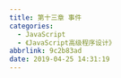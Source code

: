```yaml
---
title: 第十三章 事件
categories:
  - JavaScript
  - 《JavaScript高级程序设计》
abbrlink: 9c2b83ad
date: 2019-04-25 14:31:19
---
```

